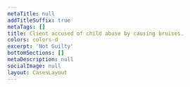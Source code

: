 ```yaml
---
metaTitle: null
addTitleSuffix: true
metaTags: []
title: Client accused of child abuse by causing bruises.
colors: colors-d
excerpt: 'Not Guilty'
bottomSections: []
metaDescription: null
socialImage: null
layout: CasesLayout
---
```

